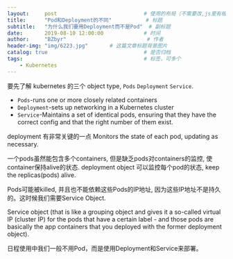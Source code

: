 ```yaml
---
layout:     post                            # 使用的布局（不需要改,js里有根据布局做判断）
title:      "Pod和Deployment的不同"           # 标题
subtitle:   "为什么我们要用Deployment而不是Pod"  # 副标题
date:       2019-08-10 12:00:00             # 时间
author:     "BZbyr"                          # 作者
header-img: "img/6223.jpg"       # 这篇文章标题背景图片
catalog: true                               # 是否归档
tags:                                       # 标签，可多个
    - Kubernetes
---
```


要先了解 kubernetes 的三个 object type, `Pods` `Deployment` `Service`.

- `Pods`-runs one or more closely related containers
- `Deployment`-sets up networking in a Kubernetes cluster
- `Service`-Maintains a set of identical pods, ensuring that they have the correct config and that the right number of them exist.

deployment 有非常关键的一点 Monitors the state of each pod, updating as necessary. 

一个pods虽然能包含多个containers, 但是缺乏pods对containers的监控, 使container保持alive的状态. deployment object 可以监控每个pod的状态, keep the replicas(pods) alive. 

Pods可能被killed, 并且也不能依赖这些Pods的IP地址, 因为这些IP地址不是持久的。这时候我们需要Service Object.

Service object (that is like a grouping object and gives it a so-called virtual IP (cluster IP) for the pods that have a certain label - and those pods are basically the app containers that you deployed with the former deployment object).

日程使用中我们一般不用Pod，而是使用Deployment和Service来部署。